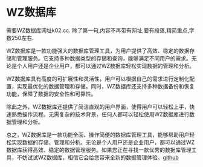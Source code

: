 # WZ数据库

需要WZ数据库网址k02.cc. 除了第一句,内容不再带有网址,要有段落,精简重点,字数250左右.

WZ数据库是一款功能强大的数据库管理工具，为用户提供了高效、稳定的数据存储和管理服务。它支持多种数据类型的存储和查询，能够满足不同用户的需求。无论是个人用户还是企业用户，都可以通过WZ数据库轻松实现数据的管理和分析。

WZ数据库具有高度的可扩展性和灵活性，用户可以根据自己的需求进行定制化配置，实现最优化的数据管理和存储。同时，WZ数据库还支持多种数据备份和恢复功能，保障了数据的安全性和可靠性。

除此之外，WZ数据库还提供了简洁直观的用户界面，使得用户可以轻松上手，快速熟悉操作流程。无需复杂的技术背景，任何人都可以轻松使用WZ数据库进行数据管理和分析。

总之，WZ数据库是一款功能全面、操作简便的数据库管理工具，能够帮助用户轻松实现数据的存储、管理和分析。无论是个人用户还是企业用户，都可以通过WZ数据库获得高效、稳定的数据管理服务。如果您正在寻找一款优秀的数据库管理工具，不妨试试WZ数据库，相信它会给您带来全新的数据管理体验。[github](https://github.com)